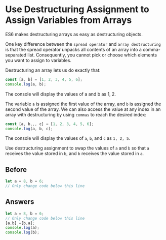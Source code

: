 # Use Destructuring Assignment to Assign Variables from Arrays
ES6 makes destructuring arrays as easy as destructuring objects.

One key difference between the `spread operator` and `array destructuring` is that the spread operator unpacks all contents of an array 
into a comma-separated list. Consequently, you cannot pick or choose which elements you want to assign to variables.

Destructuring an array lets us do exactly that:
```javascript
const [a, b] = [1, 2, 3, 4, 5, 6];
console.log(a, b);
```
The console will display the values of a and b as 1, 2.

The variable `a` is assigned the first value of the array, and `b` is assigned the second value of the array. 
We can also access the value at any index in an array with destructuring by using `commas` to reach the desired index:
```javascript
const [a, b,,, c] = [1, 2, 3, 4, 5, 6];
console.log(a, b, c);
```
The console will display the values of `a`, `b`, and `c` as `1, 2, 5`.

Use destructuring assignment to swap the values of `a` and `b` so that `a` receives the value stored in `b`, 
and `b` receives the value stored in `a`.

## Before
```javascript
let a = 8, b = 6;
// Only change code below this line
```

## Answers
```javascript
let a = 8, b = 6;
// Only change code below this line
[a,b] =[b,a];
console.log(a);
console.log(b);
```
